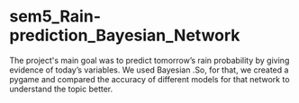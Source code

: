 # sem5_Rain-prediction_Bayesian_Network
The project's main goal was to predict tomorrowʼs rain probability by giving  evidence of todayʼs variables. We used Bayesian .So, for that, we created a pygame  and compared the accuracy of different models for that network to understand the  topic better.
